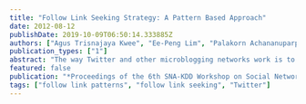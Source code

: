 ```yaml
---
title: "Follow Link Seeking Strategy: A Pattern Based Approach"
date: 2012-08-12
publishDate: 2019-10-09T06:50:14.333885Z
authors: ["Agus Trisnajaya Kwee", "Ee-Peng Lim", "Palakorn Achananuparp", "Feida Zhu"]
publication_types: ["1"]
abstract: "The way Twitter and other microblogging networks work is to have users create follow links among one another, and create short messages to their followers. Most of the time, the creation of follow links to other users does not require approval from the latter. Therefore, it is very easy for a user to create such links. On the other hand, the same cannot be said for seeking incoming follow links which is useful in some application scenarios. In this paper, we therefore study the Follow Link Seeking Problem that aims to find the strategies for a source user to maximize the likelihood of receiving a follow link from a target user. We formulate this problem as a recommendation task and generate a set of strategies from well known follow link patterns. Using the confidence scores of follow link patterns, we derive the success probability of each strategy. Finally, we present Friender, a working recommender system for follow link seeking strategies. The system performs localized crawling of the target user, computes the required strategies on the fly, and presents the strategies visually."
featured: false
publication: "*Proceedings of the 6th SNA-KDD Workshop on Social Network Mining and Analysis - SNA-KDD '12*"
tags: ["follow link patterns", "follow link seeking", "Twitter"]
---
```


